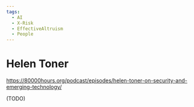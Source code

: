 ```yaml
---
tags:
  - AI
  - X-Risk
  - EffectiveAltruism
  - People
---
```

# Helen Toner

https://80000hours.org/podcast/episodes/helen-toner-on-security-and-emerging-technology/

(TODO)

